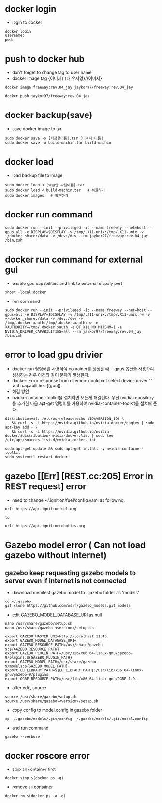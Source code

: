 # docker login
- login to docker
```
docker login
username:
pwd:
```
# push to docker hub
- don't forget to change tag to user name
- docker image tag {이미지} {내 유저명}/{이미지}
```
docker image freeway:rev.04_jay jaykor97/freeway:rev.04_jay
```
```
docker push jaykor97/freeway:rev.04_jay
```
# docker backup(save)
- save docker image to tar
```
sudo docker save -o [저장할이름].tar [이미지 이름]
sudo docker save -o build-machin.tar build-machin
```
# docker load
- load backup file to image
```
sudo docker load < [백업한 파일이름].tar
sudo docker load < build-machin.tar   # 복원하기
sudo docker images   # 확인하기
```
# docker run command
```
sudo docker run --init --privileged -it --name freeway --net=host --gpus all -e DISPLAY=$DISPLAY -v /tmp/.X11-unix:/tmp/.X11-unix -v ~/docker_share:/data -v /dev:/dev --rm jaykor97/freeway:rev.04_jay /bin/zsh
```
# docker run command for external gui
- enable gpu capabilities and link to external dispaly port
```
xhost +local:docker
```
- run command
```
sudo docker run --init --privileged -it --name freeway --net=host --gpus=all -e DISPLAY=$DISPLAY -v /tmp/.X11-unix:/tmp/.X11-unix:rw -v ~/docker_share:/data -v /dev:/dev -v /tmp/.docker.xauth:/tmp/.docker.xauth:rw -e XAUTHORITY=/tmp/.docker.xauth -e QT_X11_NO_MITSHM=1 -e NVIDIA_DRIVER_CAPABILITIES=all --rm jaykor97/freeway:rev.04_jay /bin/zsh  
```
# error to load gpu drivier
- docker run 명령어를 사용하여 container를 생성할 때 --gpus 옵션을 사용하여 생성하는 경우 아래와 같이 문제가 발생한다.
- docker: Error response from daemon: could not select device driver "" with capabilities: [[gpu]].
- 해결 방안
- nvidia-container-toolkit을 설치하면 모든게 해결된다. 우선 nvidia repository를 추가한 다음 apt-get 명령어를 사용하여 nvidia-container-toolkit을 설치해 준다.
```
distribution=$(. /etc/os-release;echo $ID$VERSION_ID) \
   && curl -s -L https://nvidia.github.io/nvidia-docker/gpgkey | sudo apt-key add - \
   && curl -s -L https://nvidia.github.io/nvidia-docker/$distribution/nvidia-docker.list | sudo tee /etc/apt/sources.list.d/nvidia-docker.list
```
```
sudo apt-get update && sudo apt-get install -y nvidia-container-toolkit
sudo systemctl restart docker
```
# gazebo [[Err] [REST.cc:205] Error in REST request] error
- need to change ~/.ignition/fuel/config.yaml as following.
```
url: https://api.ignitionfuel.org

to

url: https://api.ignitionrobotics.org

```

# Gazebo model error ( Can not load gazebo without internet)
## gazebo keep requesting gazebo models to server even if internet is not connected
- download menifest gazebo model to .gazebo folder as 'models'
```
cd ~/.gazebo
git clone https://github.com/osrf/gazebo_models.git models
```
- edit GAZEBO_MODEL_DATABASE_URI as null
```
nano /usr/share/gazebo/setup.sh
nano /usr/share/gazebo-<version>/setup.sh
```
```
export GAZEBO_MASTER_URI=http://localhost:11345
export GAZEBO_MODEL_DATABASE_URI=
export GAZEBO_RESOURCE_PATH=/usr/share/gazebo-9:${GAZEBO_RESOURCE_PATH}
export GAZEBO_PLUGIN_PATH=/usr/lib/x86_64-linux-gnu/gazebo-9/plugins:${GAZEBO_PLUGIN_PATH}
export GAZEBO_MODEL_PATH=/usr/share/gazebo-9/models:${GAZEBO_MODEL_PATH}
export LD_LIBRARY_PATH=${LD_LIBRARY_PATH}:/usr/lib/x86_64-linux-gnu/gazebo-9/plugins
export OGRE_RESOURCE_PATH=/usr/lib/x86_64-linux-gnu/OGRE-1.9.
```
- after edit, source
```
source /usr/share/gazebo/setup.sh
source /usr/share/gazebo-<version>/setup.sh
```
- copy config to model.config in gazebo folder
```
cp ~/.gazebo/models/.git/config ~/.gazebo/models/.git/model.config
```
- and run command
```
gazebo --verbose
```

# docker roscore error
- stop all container first
```
docker stop $(docker ps -q)
```
- remove all container
```
docker rm $(docker ps -a -q)
```

